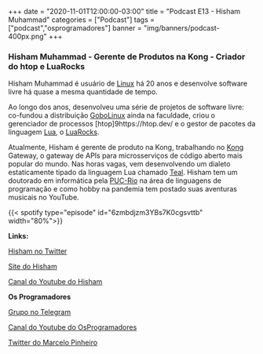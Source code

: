 +++
date = "2020-11-01T12:00:00-03:00"
title = "Podcast E13 - Hisham Muhammad"
categories = ["Podcast"]
tags = ["podcast","osprogramadores"]
banner = "img/banners/podcast-400px.png"
+++

### Hisham Muhammad - Gerente de Produtos na Kong - Criador do htop e LuaRocks

Hisham Muhammad é usuário de [Linux](https://www.linux.org/) há 20 anos e desenvolve software livre há quase a mesma quantidade de tempo.

Ao longo dos anos, desenvolveu uma série de projetos de software livre: co-fundou a distribuição [GoboLinux](https://www.gobolinux.org/) ainda na faculdade, criou o gerenciador de processos [htop]9https://htop.dev/ e o gestor de pacotes da linguagem [Lua](https://www.lua.org/), o [LuaRocks](https://luarocks.org/).

Atualmente, Hisham é gerente de produto na Kong, trabalhando no [Kong](https://konghq.com/) Gateway, o gateway de APIs para microsserviços de código aberto mais popular do mundo. Nas horas vagas, vem desenvolvendo um dialeto estaticamente tipado da linguagem Lua chamado [Teal](https://github.com/teal-language/tl). Hisham tem um doutorado em informática pela [PUC-Rio](http://www.puc-rio.br/) na área de linguagens de programação e como hobby na pandemia tem postado suas aventuras musicais no YouTube.


{{< spotify type="episode" id="6zmbdjzm3YBs7K0cgsvttb" width="80%">}}


**Links:**

[Hisham no Twitter](https://twitter.com/hisham_hm)

[Site do Hisham](http://hisham.hm/)

[Canal do Youtube do Hisham](https://www.youtube.com/user/loderunner)


**Os Programadores**

[Grupo no Telegram](https://t.me/osprogramadores)

[Canal do Youtube do OsProgramadores](https://www.youtube.com/channel/UCt_YNYGl6K5yNXlXEQDdwWg?view_as=subscriber)

[Twitter do Marcelo Pinheiro](https://twitter.com/mpinheir)
